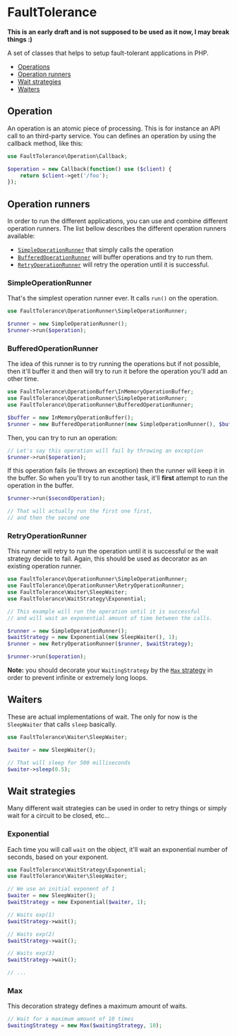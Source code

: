 # FaultTolerance

**This is an early draft and is not supposed to be used as it now, I may break things :)**

A set of classes that helps to setup fault-tolerant applications in PHP.

- [Operations](#operation)
- [Operation runners](#operation-runners)
- [Wait strategies](#wait-strategies)
- [Waiters](#waiters)

## Operation

An operation is an atomic piece of processing. This is for instance an API call to an third-party service.
You can defines an operation by using the callback method, like this:

```php
use FaultTolerance\Operation\Callback;

$operation = new Callback(function() use ($client) {
    return $client->get('/foo');
});
```

## Operation runners

In order to run the different applications, you can use and combine different operation runners. The list bellow
describes the different operation runners available:

- [`SimpleOperationRunner`](#simpleoperationrunner) that simply calls the operation
- [`BufferedOperationRunner`](#bufferedoperationrunner) will buffer operations and try to run them.
- [`RetryOperationRunner`](#retryoperationrunner) will retry the operation until it is successful.

### SimpleOperationRunner

That's the simplest operation runner ever. It calls `run()` on the operation.

```php
use FaultTolerance\OperationRunner\SimpleOperationRunner;

$runner = new SimpleOperationRunner();
$runner->run($operation);
```

### BufferedOperationRunner

The idea of this runner is to try running the operations but if not possible, then it'll buffer it and then will try to
run it before the operation you'll add an other time.

```php
use FaultTolerance\OperationBuffer\InMemoryOperationBuffer;
use FaultTolerance\OperationRunner\SimpleOperationRunner;
use FaultTolerance\OperationRunner\BufferedOperationRunner;

$buffer = new InMemoryOperationBuffer();
$runner = new BufferedOperationRunner(new SimpleOperationRunner(), $buffer);
```

Then, you can try to run an operation:
```php
// Let's say this operation will fail by throwing an exception
$runner->run($operation);
```

If this operation fails (ie throws an exception) then the runner will keep it in the buffer. So when you'll try to run
another task, it'll **first** attempt to run the operation in the buffer.
```php
$runner->run($secondOperation);

// That will actually run the first one first,
// and then the second one
```

### RetryOperationRunner

This runner will retry to run the operation until it is successful or the wait strategy decide to fail. Again, this
should be used as decorator as an existing operation runner.

```php
use FaultTolerance\OperationRunner\SimpleOperationRunner;
use FaultTolerance\OperationRunner\RetryOperationRunner;
use FaultTolerance\Waiter\SleepWaiter;
use FaultTolerance\WaitStrategy\Exponential;

// This example will run the operation until it is successful
// and will wait an exponential amount of time between the calls.

$runner = new SimpleOperationRunner();
$waitStrategy = new Exponential(new SleepWaiter(), 1);
$runner = new RetryOperationRunner($runner, $waitStrategy);

$runner->run($operation);
```

**Note:** you should decorate your `WaitingStrategy` by the [`Max` strategy](#max) in order to prevent infinite or
 extremely long loops.

## Waiters

These are actual implementations of wait. The only for now is the `SleepWaiter` that calls `sleep` basically.

```php
use FaultTolerance\Waiter\SleepWaiter;

$waiter = new SleepWaiter();

// That will sleep for 500 milliseconds
$waiter->sleep(0.5);
```

## Wait strategies

Many different wait strategies can be used in order to retry things or simply wait for a circuit to be closed, etc...

### Exponential

Each time you will call `wait` on the object, it'll wait an exponential number of seconds, based on your exponent.

```php
use FaultTolerance\WaitStrategy\Exponential;
use FaultTolerance\Waiter\SleepWaiter;

// We use an initial exponent of 1
$waiter = new SleepWaiter();
$waitStrategy = new Exponential($waiter, 1);

// Waits exp(1)
$waitStrategy->wait();

// Waits exp(2)
$waitStrategy->wait();

// Waits exp(3)
$waitStrategy->wait();

// ...
```

### Max

This decoration strategy defines a maximum amount of waits.

```php
// Wait for a maximum amount of 10 times
$waitingStrategy = new Max($waitingStrategy, 10);
```
